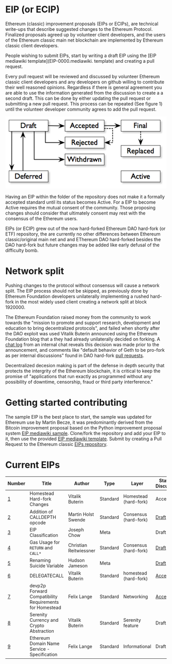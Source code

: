 # EIP (or ECIP)
Ethereum (classic) improvement proposals (EIPs or ECIPs), are technical write-ups that describe suggested changes to the Ethereum Protocol. Finalized proposals agreed up by volunteer client developers, and the users of the Ethereum classic main net blockchain are implemented by Ethereum classic client developers.

People wishing to submit EIPs, start by writing a draft EIP using the [EIP mediawiki template](EIP-0000.mediawiki.           template) and creating a pull request.

Every pull request will be reviewed and discussed by volunteer Ethereum classic client developers and any developers on github willing to contribute their well reasoned opinions. Regardless if there is general agreement you are able to use the information generated from the discussion to create a a second draft. This can be done by either updating the pull request or submitting a new pull request. This process can be repeated (See figure 1) until the volunteer developer community agrees to add the pull request.

![Figure 1: The cyclic process of proposal and review](./process.png
"Figure 1: The process of proposal and review")

Having an EIP within the folder of the repository does not make it a formally accepted standard until its status becomes Active. For a EIP to become Active requires the mutual consent of the community. Those proposing changes should consider that ultimately consent may rest with the consensus of the Ethereum users.

EIPs (or ECIP) grew out of the now hard-forked Ethereum DAO hard-fork (or ETF) repository, the are currently no other differences between Ethereum classic/original main net and and EThereum DAO hard-forked besides the DAO hard-fork but future changes may be added like early defusal of the difficulty bomb.

# Network split

Pushing changes to the protocol without consensus will cause
a network split. The EIP process should not be skipped, as previously done by Ethereum Foundation
developers unilaterally implementing a rushed hard-fork in the most
widely used client creating a network split at block 1920000.

The Ethereum Foundation raised money from the community to work towards
the "mission to promote and support research, development and education
to bring decentralized protocols", and failed when shortly after the DAO
exploit was used Vitalik Buterin announced using the Ethereum Foundation blog that a they had already
unilaterally decided on forking. A [chat log](http://pastebin.com/raw/aMKwQcHR) from an internal chat reveals this decision was made prior to the announcement, and comments like "default behavior of Geth to be pro-fork as per internal discussions" found in DAO hard-fork [pull requests](https://github.com/ethereum/go-ethereum/pull/2814).

Decentralized decesion making is part of the defense in depth security that protects the intergrity of the Ethereum blockchain, it is critical to keep the promise of "applications that run exactly as programmed without any possibility of downtime, censorship, fraud or third party interference."

# Getting started contributing
The sample EIP is the best place to start, the sample was updated for Ethereum use by Martin Becze, it was predominantly derived from the Bitcoin improvement proposal based on the Python improvement proposal system [EIP mediawiki sample](./EIP-0000.mediawiki.sample). Clone/fork the repository and add your EIP to it, then use the provided [EIP mediawiki template](EIP-0000.mediawiki.template). Submit by creating a Pull Request to the Ethereum classic [EIPs repository](./EIPs).

# Current EIPs
| Number        |Title         | Author | Type  | Layer        | Status / Discussion |
| ------------- | ------------ | ------ | ----- | -------------| ------------------- |
| [1](EIPS/EIP-1001.mediawiki)    | Homestead Hard-fork Changes | Vitalik Buterin | Standard | Homestead (hard-fork) | Accepted |
| [2](EIPS/EIP-1002.mediawiki)    | Addition of CALLDEPTH opcode | Martin Holst Swende | Standard | Consensus (hard-fork) | [Draft](https://github.com/ethereum/EIPs/issues/25) |
| [3](EIPS/EIP-1003.mediawiki)    | EIP Classification | Joseph Chow | Meta | | Draft |
| [4](EIPS/EIP-1004.md)    | Gas Usage for `RETURN` and `CALL*` | Christian Reitwiessner | Standard | Consensus (hard-fork) | [Draft](https://github.com/ethereum/EIPs/issues/8) |
| [5](EIPS/EIP-1005.md)    | Renaming Suicide Variable | Hudson Jameson | Meta |  | [Draft](https://github.com/ethereum/EIPs/pull/42) |
| [6](EIPS/EIP-1006.md)    | DELEGATECALL | Vitalik Buterin | Standard | homestead (hard-fork) | [Accepted](https://github.com/ethereum/EIPs/issues/23) |
| [7](EIPS/EIP-1007.md)    | devp2p Forward Compatibility Requirements for Homestead | Felix Lange | Standard | Networking | [Accepted](https://github.com/ethereum/EIPs/pull/49) |
| [8](EIPS/EIP-1008.md)    | Serenity Currency and Crypto Abstraction | Vitalik Buterin | Standard | Serenity feature | Draft |
| [9](EIPS/EIP-1009.md)    | Ethereum Domain Name Service - Specification | Felix Lange | Standard | Informational | Draft |
